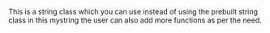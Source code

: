 This is a string class which you can use instead of using the prebuilt string class in this mystring the user can also add more functions as per the need.
